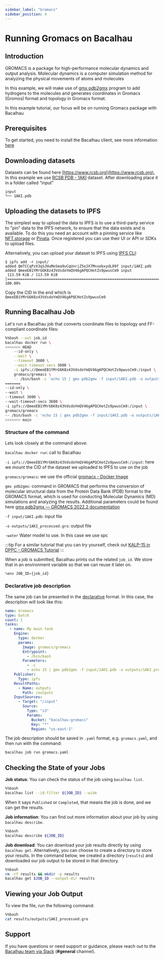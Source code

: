 ```yaml
---
sidebar_label: "Gromacs"
sidebar_position: 4
---
```

# Running Gromacs on Bacalhau

## Introduction

GROMACS is a package for high-performance molecular dynamics and output analysis. Molecular dynamics is a computer simulation method for analyzing the physical movements of atoms and molecules

In this example, we will make use of [gmx pdb2gmx](https://manual.gromacs.org/documentation/current/onlinehelp/gmx-pdb2gmx.html#description) program to add hydrogens to the molecules and generates coordinates in Gromacs (Gromos) format and topology in Gromacs format.  

In this example tutorial, our focus will be on running Gromacs package with Bacalhau


## Prerequisites

To get started, you need to install the Bacalhau client, see more information [here](../../../getting-started/installation.md)



## Downloading datasets

Datasets can be found here [https://www.rcsb.org](https://www.rcsb.org), In this example we use [RCSB PDB - 1AKI](https://www.rcsb.org/structure/1AKI) dataset. After downloading place it in a folder called “input”


```
input
└── 1AKI.pdb
```


## Uploading the datasets to IPFS

The simplest way to upload the data to IPFS is to use a third-party service to "pin" data to the IPFS network, to ensure that the data exists and is available. To do this you need an account with a pinning service like [NFT.storage](https://nft.storage/) or [Pinata](https://pinata.cloud/). Once registered you can use their UI or API or SDKs to upload files.

Alternatively, you can upload your dataset to IPFS using [IPFS CLI](https://docs.ipfs.tech/install/command-line/#official-distributions):


```
$ ipfs add -r input/
added QmTCCqPzX3qSJHuMeSma9uCqUnriZ5eJX7MnxebxydL89f input/1AKI.pdb
added QmeeEB1YMrG6K8z43VdsdoYmQV46gAPQCHotZs9pwusCm9 input
 113.59 KiB / 113.59 KiB [============================================================================================] 100.00%
```

Copy the CID in the end which is `QmeeEB1YMrG6K8z43VdsdoYmQV46gAPQCHotZs9pwusCm9 ` 



## Running Bacalhau Job

Let's run a Bacalhau job that converts coordinate files to topology and FF-compliant coordinate files:

```bash
%%bash --out job_id
bacalhau docker run \
<<<<<<< HEAD
    --id-only \
    --wait \
    --timeout 3600 \
    --wait-timeout-secs 3600 \
    -i ipfs://QmeeEB1YMrG6K8z43VdsdoYmQV46gAPQCHotZs9pwusCm9:/input \
    gromacs/gromacs \
    -- /bin/bash -c 'echo 15 | gmx pdb2gmx -f input/1AKI.pdb -o outputs/1AKI_processed.gro -water spc'
=======
--id-only \
--wait \
--timeout 3600 \
--wait-timeout-secs 3600 \
-i ipfs://QmeeEB1YMrG6K8z43VdsdoYmQV46gAPQCHotZs9pwusCm9:/input \
gromacs/gromacs
-- /bin/bash -c 'echo 15 | gmx pdb2gmx -f input/1AKI.pdb -o outputs/1AKI_processed.gro -water spc'
>>>>>>> main
```

### Structure of the command

Lets look closely at the command above:

`bacalhau docker run`: call to Bacalhau

`-i ipfs://QmeeEB1YMrG6K8z43VdsdoYmQV46gAPQCHotZs9pwusCm9:/input`: here we mount the CID of the dataset we uploaded to IPFS to use on the job

`gromacs/gromacs`: we use the official [gromacs - Docker Image](https://hub.docker.com/r/gromacs/gromacs)

`gmx pdb2gmx`: command in GROMACS that performs the conversion of molecular structural data from the Protein Data Bank (PDB) format to the GROMACS format, which is used for conducting Molecular Dynamics (MD) simulations and analyzing the results. Additional parameters could be found here [gmx pdb2gmx — GROMACS 2022.2 documentation](https://manual.gromacs.org/documentation/current/onlinehelp/gmx-pdb2gmx.html)

`-f input/1AKI.pdb`: input file

`-o outputs/1AKI_processed.gro`: output file

`-water` Water model to use. In this case we use spc

:::tip
For a similar tutorial that you can try yourself, check out [KALP-15 in DPPC - GROMACS Tutorial](http://www.mdtutorials.com/gmx/membrane_protein/01_pdb2gmx.html)
:::

When a job is submitted, Bacalhau prints out the related `job_id`. We store that in an environment variable so that we can reuse it later on.

```python
%env JOB_ID={job_id}
```
### Declarative job description

The same job can be presented in the [declarative](../../../setting-up/jobs/job-specification/job.md) format. In this case, the description will look like this:

```yaml
name: Gromacs
type: batch
count: 1
tasks:
  - name: My main task
    Engine:
      type: docker
      params:
        Image: gromacs/gromacs
        Entrypoint:
          - /bin/bash
        Parameters:
          - -c
          - echo 15 | gmx pdb2gmx -f input/1AKI.pdb -o outputs/1AKI_processed.gro -water spc
    Publisher:
      Type: ipfs
    ResultPaths:
      - Name: outputs
        Path: /outputs      
    InputSources:
      - Target: "/input"
        Source:
          Type: "s3"
          Params:
            Bucket: "bacalhau-gromacs"
            Key: "*"
            Region: "us-east-1"
```

The job description should be saved in `.yaml` format, e.g. `gromacs.yaml`, and then run with the command:
```bash
bacalhau job run gromacs.yaml
```

## Checking the State of your Jobs

**Job status**: You can check the status of the job using `bacalhau list`.

```bash
%%bash
bacalhau list --id-filter ${JOB_ID} --wide
```

When it says `Published` or `Completed`, that means the job is done, and we can get the results.


**Job information**: You can find out more information about your job by using `bacalhau describe`.


```bash
%%bash
bacalhau describe ${JOB_ID}
```

**Job download**: You can download your job results directly by using `bacalhau get`. Alternatively, you can choose to create a directory to store your results. In the command below, we created a directory (`results`) and downloaded our job output to be stored in that directory.


```bash
%%bash
rm -rf results && mkdir -p results
bacalhau get $JOB_ID --output-dir results
```

## Viewing your Job Output

To view the file, run the following command:


```bash
%%bash
cat results/outputs/1AKI_processed.gro  
```

## Support
If you have questions or need support or guidance, please reach out to the [Bacalhau team via Slack](https://bacalhauproject.slack.com/ssb/redirect) (**#general** channel).